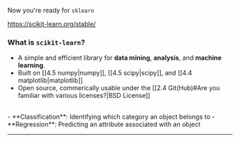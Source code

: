 Now you're ready for `sklearn`


https://scikit-learn.org/stable/
### What is `scikit-learn`?
- A simple and efficient library for **data mining**, **analysis**, and **machine learning**. 
- Built on [[4.5 numpy|numpy]], [[4.5 scipy|scipy]], and [[4.4 matplotlib|matplotlib]]
- Open source, commerically usable under the [[2.4 Git(Hub)#Are you familiar with various licenses?|BSD License]]  
<br>
- **Classification**: Identifying which category an object belongs to
- **Regression**: Predicting an attribute associated with an object

---

##### 